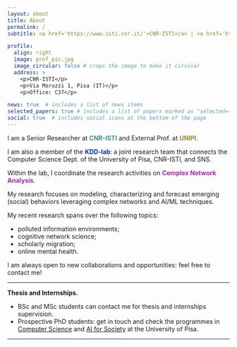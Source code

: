 ```yaml
---
layout: about
title: About
permalink: /
subtitle: <a href='https://www.isti.cnr.it/'>CNR-ISTI</a> | <a href='https://di.unipi.it/'>University of Pisa</a> | <a href='http://kdd.isti.cnr.it/'>KDD Lab</a>. 

profile:
  align: right
  image: prof_pic.jpg
  image_circular: false # crops the image to make it circular
  address: >
    <p>CNR-ISTI</p>
    <p>Via Moruzzi 1, Pisa (IT)</p>
    <p>Office: C37</p>

news: true  # includes a list of news items
selected_papers: true # includes a list of papers marked as "selected={true}"
social: true  # includes social icons at the bottom of the page
---
```


I am a Senior Researcher at <span style="color:#408e8f"><b>CNR-ISTI</b></span> and External Prof. at <span style="color:#9a852e"><b>UNIPI</b></span>.

I am also a member of the <span style="color:#00369f"><b>KDD-lab</b></span>: a joint research team that connects the Computer Science Dept. of the University of Pisa, CNR-ISTI, and SNS.

Within the lab, I coordinate the research activities on <span style="color:#a624a6"><b>Complex Network Analysis</b></span>.

My research focuses on modeling, characterizing and forecast emerging (social) behaviors leveraging complex networks and AI/ML techniques.

My recent research spans over the following topics:
- polluted information environments;
- cognitive network science;
- scholarly migration;
- online mental health.

I am always open to new collaborations and opportunities: feel free to contact me!

---
**Thesis and Internships.**
- BSc and MSc students can contact me for thesis and internships supervision. 
- Prospective PhD students: get in touch and check the programmes in [Computer Science](https://dottorato.unipi.it/index.php/en/component/k2/item/192.html) and [AI for Society](https://dottorato.unipi.it/index.php/en/component/k2/item/696.html) at the University of Pisa.

---
